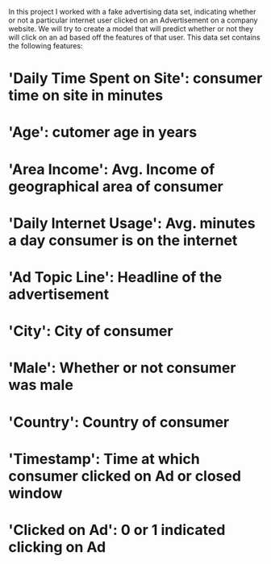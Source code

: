  In this project I worked with a fake advertising data set, indicating whether or not a particular internet user clicked on an Advertisement on a company website.   We will try to create a model that will predict whether or not they will click on an ad based off the features of that user.
 This data set contains the following features:
# 'Daily Time Spent on Site': consumer time on site in minutes
# 'Age': cutomer age in years
# 'Area Income': Avg. Income of geographical area of consumer
# 'Daily Internet Usage': Avg. minutes a day consumer is on the internet
# 'Ad Topic Line': Headline of the advertisement
# 'City': City of consumer
# 'Male': Whether or not consumer was male
# 'Country': Country of consumer
# 'Timestamp': Time at which consumer clicked on Ad or closed window
# 'Clicked on Ad': 0 or 1 indicated clicking on Ad
